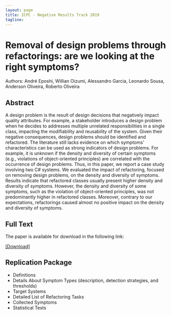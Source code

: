 ```yaml
---
layout: page
title: ICPC - Negative Results Track 2019
tagline:
---
```

# Removal of design problems through refactorings: are we looking at the right symptoms?
Authors: André Eposhi, Willian Oizumi, Alessandro Garcia, Leonardo Sousa, Anderson Oliveira, Roberto Oliveira

## Abstract

A design problem is the result of design decisions that negatively impact quality attributes. For example, a stakeholder introduces a design problem when he decides to addresses multiple unrelated responsibilities in a single class, impacting the modifiability and reusability of the system. Given their negative consequences, design problems should be identified and refactored. The literature still lacks evidence on which symptoms' characteristics can be used as strong indicators of design problems. For example, it is unknown if the density and diversity of certain symptoms (e.g., violations of object-oriented principles) are correlated with the occurrence of design problems. Thus, in this paper, we report a case study involving two C# systems. We evaluated the impact of refactoring, focused on removing design problems, on the density and diversity of symptoms. Results indicate that refactored classes usually present higher density and diversity of symptoms. However, the density and diversity of some symptoms, such as the violation of object-oriented principles, was not predominantly higher in refactored classes. Moreover, contrary to our expectations, refactorings caused almost no positive impact on the density and diversity of symptoms.

## Full Text

The paper is available for download in the following link:

<a href="http://wnoizumi.github.io/ICPC2019/paper.pdf">[Download]</a>


## Replication Package

<ul class="replication">
  <li>Definitions</li>
  <li>Details About Symptom Types (description, detection strategies, and thresholds)</li>
  <li>Target Systems</li>
  <li>Detailed List of Refactoring Tasks</li>
  <li>Collected Symptoms</li>
  <li>Statistical Tests</li>
</ul>
